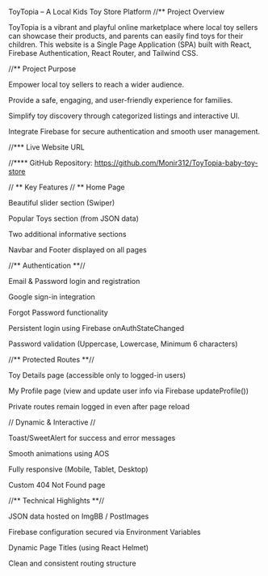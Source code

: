 ToyTopia – A Local Kids Toy Store Platform
//** Project Overview

ToyTopia is a vibrant and playful online marketplace where local toy sellers can showcase their products,
and parents can easily find toys for their children.
This website is a Single Page Application (SPA) built with React, Firebase Authentication, React Router, and Tailwind CSS.

//** Project Purpose

Empower local toy sellers to reach a wider audience.

Provide a safe, engaging, and user-friendly experience for families.

Simplify toy discovery through categorized listings and interactive UI.

Integrate Firebase for secure authentication and smooth user management.

//*** Live Website URL

//**** GitHub Repository: https://github.com/Monir312/ToyTopia-baby-toy-store


 // ** Key Features
 // ** Home Page

Beautiful slider section (Swiper)

Popular Toys section (from JSON data)

Two additional informative sections

Navbar and Footer displayed on all pages

//**  Authentication  **//

Email & Password login and registration

Google sign-in integration

Forgot Password functionality

Persistent login using Firebase onAuthStateChanged

Password validation (Uppercase, Lowercase, Minimum 6 characters)

//** Protected Routes **//

Toy Details page (accessible only to logged-in users)

My Profile page (view and update user info via Firebase updateProfile())

Private routes remain logged in even after page reload

// Dynamic & Interactive //

Toast/SweetAlert for success and error messages

Smooth animations using AOS

Fully responsive (Mobile, Tablet, Desktop)

Custom 404 Not Found page


//** Technical Highlights **//

JSON data hosted on ImgBB / PostImages

Firebase configuration secured via Environment Variables

Dynamic Page Titles (using React Helmet)

Clean and consistent routing structure